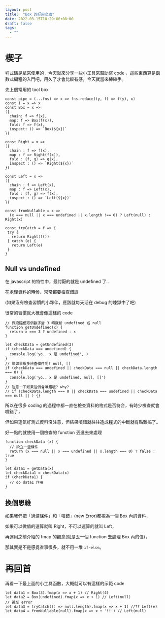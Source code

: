 ```yaml
---
layout: post
title:  "Box 的好用之處"
date: 2022-03-15T18:29:06+08:00
draft: false
tags: 
  - ""
---
```


# 楔子

程式碼是拿來使用的，今天就來分享一些小工具來幫助寫 code ，這些東西算是函數式編程的入門吧，用久了才會比較有感，今天就當來練練手。

先上個常用的 tool box

```
const pipe = (...fns) => x => fns.reduce((y, f) => f(y), x)
const I = x => x
const Box = x =>
({
  chain: f => f(x),
  map: f => Box(f(x)),
  fold: f => f(x),
  inspect: () => `Box(${x})`
})

const Right = x =>
({
  chain : f => f(x),
  map : f => Right(f(x)),
  fold : (f, g) => g(x),
  inspect : () => `Right(${x})`
})

const Left = x =>
({
  chain : f => Left(x),
  map : f => Left(x),
  fold : (f, g) => f(x),
  inspect : () => `Left(${x})`
})

const fromNullable = x =>
  (x === null || x === undefined || x.length !== 0) ? Left(null) : Right(x)

const tryCatch = f => {
 try {
   return Right(f())
 } catch (e) {
   return Left(e)
 }
}
```

## Null vs undefined
在 javascript 的特性中，最討厭的就是 undefined 了..

在處理資料的時候，常常都要檢查錯誤

(如果沒有檢查習慣的小夥伴，應該就每天活在 debug 的煉獄中了吧)

很常的習慣就大概會像這樣的 code

```
// 假設隨便取個數字當 3 時就給 undefined 或 null
function getUndefined(x) {
  return x === 3 ? undefined : x
}

let checkData = getUndefined(3)
if (checkData === undefined) {
  console.log('yo.. x 是 undefined', )
}
// 那如果很多檢查條件呢? null, []
if (checkData === undefined || checkData === null || checkData.length === 0) {
  console.log('yo.. x 是 undefined, null, []')
}
// 注意一下如果這個會噴錯哦? why?
// if (checkData.length === 0 || checkData === undefined || checkData === null || ) {}
```

所以在很多 coding 的過程中都一直在檢查資料的格式是否符合，有時少檢查就會噴錯了，

但如果運氣好測式資料沒注意，但結果噴錯就往往造成程式的中斷就有點難搞了。

好一點的就使用一個檢查的 function 丟進去來處理

```
function checkData (x) {
  // 設立一些條件
  return (x === null || x === undefined || x.length === 0) ? false : true
}

let data1 = getData(x)
let checkData1 = checkData(x)
if (checkData1) {
  // do data1 作用
}
```

## 換個思維
如果我們把「過濾條件」和「噴錯」(new Error)都視為一個 Box 內的資料，

如果可以做值的運算就叫 Right，不可以運算的就叫 Left，

再運用之前介紹的 fmap 的觀念(就是丟一個 function 去處理 Box 內的值)，

那其實是不是感覺省事很多，就不用一堆 `if-else`。

# 再回首
再看一下最上面的小工具函數，大概就可以有這樣的示範 code

```
let data1 = Box(3).fmap(x => x + 1) // Right(4)
let data2 = Box(undefined).fmap(x => x + 1) // Left(null)
// 甚至 error
let data3 = tryCatch(() => null.length).fmap(x => x + 1) //?? Left(e)
let data4 = fromNullable(null).fmap(x => x + '!!') // Left(null)

```